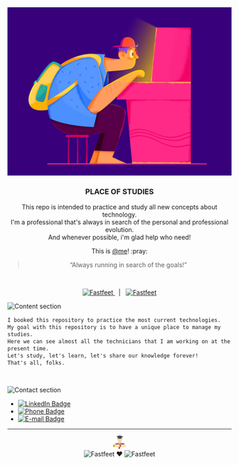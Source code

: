 <img alt="Banner" title="Banner" src="https://github.com/cDVLOPr/place-of-studies/blob/master/assets/image-banner.jpg" />

<br>

<h3 align="center">
  PLACE OF STUDIES
</h3>

<p align="center">
    This repo is intended to practice and study all new concepts about technology.
    <br>
    I'm a professional that's always in search of the personal and professional evolution.
    <br>
    And whenever possible, i'm glad help who need!
</p>

<p align="center">
  This is
  <a href="https://www.linkedin.com/in/caio-caldas-024627171/" target="_blank">@me</a>! :pray:
</p>

<blockquote align="center">“Always running in search of the goals!”</blockquote>

<br>

<p align="center">
  <a href="#-content-section">
    <img alt="Fastfeet" title="Fastfeet" src="https://img.shields.io/badge/✍🏿-Content section-blueviolet" width="100px" />
  </a>
  &nbsp;&nbsp;|&nbsp;&nbsp;
  <a href="#-contact-section">
    <img alt="Fastfeet" title="Fastfeet" src="https://img.shields.io/badge/☎-Contact section-ff69b4" width="100px" />
  </a>
</p>

![Content section](https://img.shields.io/badge/✍🏿-Content%20section-blueviolet)
```
I booked this repository to practice the most current technologies.
My goal with this repository is to have a unique place to manage my studies.
Here we can see almost all the technicians that I am working on at the present time.
Let's study, let's learn, let's share our knowledge forever!
That's all, folks.
```

<br>

![Contact section](https://img.shields.io/badge/☎-Contact%20section-ff69b4)
+ [![LinkedIn Badge](https://img.shields.io/badge/Caio%20Henrique-9cf?logo=linkedin&logoColor=white&link=https://www.linkedin.com/in/caio-henrique-024627171/&style=flat-square)](https://www.linkedin.com/in/caio-henrique-024627171/)
+ [![Phone Badge](https://img.shields.io/badge/(11)943902438-9cf?logo=whatsapp&logoColor=white&link=tel:5511943902438&style=flat-square)](tel:5511943902438)
+ [![E-mail Badge](https://img.shields.io/badge/caiohenrique.developer@gmail.com-9cf?logo=gmail&logoColor=white&link=mailto:caiohenrique.developer@gmail.com&style=flat-square)](mailto:caiohenrique.developer@gmail.com)

---

<p align="center">
  <img alt="Fastfeet" title="Fastfeet" src="https://github.com/cDVLOPr/place-of-studies/blob/master/assets/image-header.png" width="30px" /><br>
  
  <img alt="Fastfeet" title="Fastfeet" src="https://img.shields.io/badge/-Done with-blueviolet" width="50px" />
   ♥ 
  <img alt="Fastfeet" title="Fastfeet" src="https://img.shields.io/badge/-by myself-ff69b4" width="50px" />
</p>